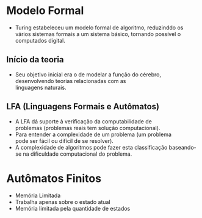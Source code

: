 
# Modelo Formal

- Turing estabeleceu um modelo formal de algoritmo,
reduzinddo os vários sistemas formais a um sistema
básico, tornando possível o computados digital.

## Início da teoria

- Seu objetivo inicial era o de modelar a função do
cérebro, desenvolvendo teorias relacionadas com as  
linguagens naturais.

## LFA (Linguagens Formais e Autômatos)

- A LFA dá suporte à verificação da computabilidade de  
problemas (problemas reais tem solução computacional).
- Para entender a complexidade de um problema (um problema  
pode ser fácil ou difícil de se resolver).
- A complexidade de algoritmos pode fazer esta classificação baseando-se na dificuldade computacional do problema.

# Autômatos Finitos

- Memória Limitada
- Trabalha apenas sobre o estado atual
- Memória limitada pela quantidade de estados
